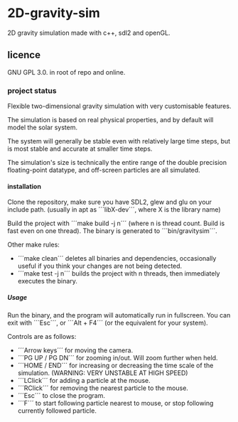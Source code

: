 # 2D-gravity-sim
2D gravity simulation made with c++, sdl2 and openGL.

## licence
GNU GPL 3.0. in root of repo and online.

### project status
Flexible two-dimensional gravity simulation with very customisable features.

The simulation is based on real physical properties, and by default will model the solar system.

The system will generally be stable even with relatively large time steps, but is most stable and accurate at smaller time steps.

The simulation's size is technically the entire range of the double precision floating-point datatype, and off-screen particles are all simulated.

#### installation
Clone the repository, make sure you have SDL2, glew and glu on your include path. (usually in apt as ´´´libX-dev´´´, where X is the library name)

Build the project with ´´´make build -j n´´´ (where n is thread count. Build is fast even on one thread). The binary is generated to ´´´bin/gravitysim´´´.

Other make rules:
- ´´´make clean´´´ deletes all binaries and dependencies, occasionally useful if you think your changes are not being detected.
- ´´´make test -j n´´´ builds the project with n threads, then immediately executes the binary.

##### Usage
Run the binary, and the program will automatically run in fullscreen. You can exit with ´´´Esc´´´, or ´´´Alt + F4´´´ (or the equivalent for your system).

Controls are as follows:
- ´´´Arrow keys´´´ for moving the camera.
- ´´´PG UP / PG DN´´´ for zooming in/out. Will zoom further when held.
- ´´´HOME / END´´´ for increasing or decreasing the time scale of the simulation. (WARNING: VERY UNSTABLE AT HIGH SPEED)
- ´´´LClick´´´ for adding a particle at the mouse.
- ´´´RClick´´´ for removing the nearest particle to the mouse.
- ´´´Esc´´´ to close the program.
- ´´´F´´´ to start following particle nearest to mouse, or stop following currently followed particle.

